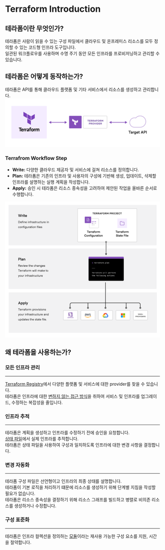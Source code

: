 # Terraform Introduction
## 테라폼이란 무엇인가?
테라폼은 사람이 읽을 수 있는 구성 파일에서 클라우드 및 온프레미스 리소스를 모두 정의할 수 있는 코드형 인프라 도구입니다. \
일관된 워크플로우를 사용하며 수명 주기 동안 모든 인프라를 프로비저닝하고 관리할 수 있습니다.
## 테라폼은 어떻게 동작하는가?
테라폼은 API를 통해 클라우드 플랫폼 및 기타 서비스에서 리소스를 생성하고 관리합니다.
![Work](../Images/intro-terraform-apis.png)

### Terrafrom Workflow Step
* **Write:** 다양한 클라우드 제공자 및 서비스에 걸쳐 리소스를 정의합니다.
* **Plan:** 테라폼은 기존의 인프라 및 사용자의 구성에 기반해 생성, 업데이트, 삭제할 인프라를 설명하는 실행 계획을 작성합니다.
* **Apply:** 승인 시 테라폼은 리소스 종속성을 고려하여 제안된 작업을 올바른 순서로 수행합니다.

![Work](../Images/intro-terraform-workflow.png)

## 왜 테라폼을 사용하는가?
### 모든 인프라 관리
---
[Terraform Registry](https://registry.terraform.io/)에서 다양한 플랫폼 및 서비스에 대한 provider를 찾을 수 있습니다. \
테라폼은 인프라에 대한 [변하지 않는 접근 방식](https://www.hashicorp.com/resources/what-is-mutable-vs-immutable-infrastructure)을 취하여 서비스 및 인프라를 업그레이드, 수정하는 복잡성을 줄입니다.
### 인프라 추적
---
테라폼은 계획을 생성하고 인프라를 수정하기 전에 승인을 요청합니다.\
[상태 파일](https://www.terraform.io/language/state)에서 실제 인프라를 추적합니다. \
테라폼은 상태 파일을 사용하여 구성과 일치하도록 인프라에 대한 변경 사항을 결정합니다.
### 변경 자동화
---
테라폼 구성 파일은 선언형이고 인프라의 최종 상태를 설명합니다.\
테라폼이 기본 로직을 처리하기 떄문에 리소스를 생성하기 위해 단계별 지침을 작성할 필요가 없습니다. \
테라폼은 리소스 종속성을 결정하기 위해 리소스 그래프를 빌드하고 병렬로 비의존 리소스를 생성하거나 수정합니다.
### 구성 표준화
---
테라폼은 인프라 컬렉션을 정의하는 [모듈](https://www.terraform.io/docs/language/modules)이라는 재사용 가능한 구성 요소를 지원, 시간을 절약합니다.